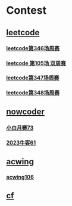 # Contest

## [leetcode](./leetcode/leetcode.md)

#### [leetcode第346场周赛](./leetcode/src/markdown/leetcode_346.md)
#### [leetcode 第105场 双周赛](./leetcode/src/markdown/leetcode_two_105.md)
#### [leetcode第347场周赛](./leetcode/src/markdown/leetcode_347.md)
#### [leetcode第348场周赛](./leetcode/src/markdown/leetcode_348.md)


## [nowcoder](./nowcoder/nowcoder.md)

#### [小白月赛73](./nowcoder/src/markdown/nowcoder_73.md)
#### [2023牛客61](./nowcoder/src/markdown/childrens_day_2023.md)


## [acwing](./acwing/acwing.md)

#### [acwing106](./acwing/src/markdown/acw_106.md)

## [cf](./cf/cf.md) 
